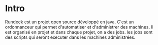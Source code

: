 # Intro
Rundeck est un projet open source développé en java. C'est un ordonnanceur qui permet d'automatiser et d'administrer des machines. 
Il est organisé en projet et dans chaque projet, on a des jobs.
les jobs sont des scripts qui seront executer dans les machines administrées.